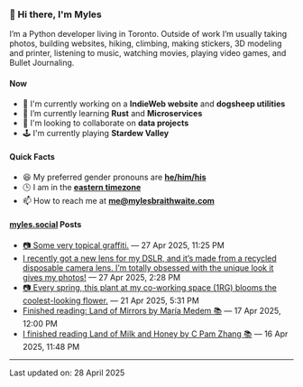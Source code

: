 ### 👋 Hi there, I'm Myles

I’m a Python developer living in Toronto. Outside of work I’m usually taking photos, building websites, hiking, climbing, making stickers, 3D modeling and printer, listening to music, watching movies, playing video games, and Bullet Journaling.

#### Now

-   🔭 I'm currently working on a **IndieWeb website** and **dogsheep utilities**
-   🌱 I’m currently learning **Rust** and **Microservices**
-   👯 I'm looking to collaborate on **data projects**
-   🕹️ I'm currently playing **Stardew Valley**

#### Quick Facts

-   😆 My preferred gender pronouns are **[he/him/his](https://www.mypronouns.org/he-him)**
-   🕒 I am in the **[eastern timezone](https://time.is/Toronto)**
-   📫 How to reach me at **[me@mylesbraithwaite.com](mailto:me@mylesbraithwaite.com)**

<!--
-   🤔 I’m looking for help with ...
-   💬 Ask me about ...
-   ⚡ Fun fact: ...
-->

#### [myles.social](https://myles.social/) Posts
<!-- START: MICROBLOG_POSTS -->
-   [📷 Some very topical graffiti.](https://myles.social/2025/04/27/graffiti-alley-some-very-topical.html) — 27 Apr 2025, 11:25 PM
-   [I recently got a new lens for my DSLR, and it’s made from a recycled disposable camera lens. I’m totally obsessed with the unique look it gives my photos!](https://myles.social/2025/04/27/i-recently-got-a-new.html) — 27 Apr 2025, 2:28 PM
-   [📷 Every spring, this plant at my co-working space (1RG) blooms the coolest-looking flower.](https://myles.social/2025/04/21/every-spring-this-plant-at.html) — 21 Apr 2025, 5:31 PM
-   [Finished reading: Land of Mirrors by María Medem 📚](https://myles.social/2025/04/17/finished-reading-land-of-mirrors.html) — 17 Apr 2025, 12:00 PM
-   [I finished reading Land of Milk and Honey by C Pam Zhang 📚](https://myles.social/2025/04/16/i-finished-reading-land-of.html) — 16 Apr 2025, 11:48 PM
<!-- END: MICROBLOG_POSTS -->

---

<!-- START: LAST_UPDATED_AT -->
Last updated on: 28 April 2025
<!-- END: LAST_UPDATED_AT -->

